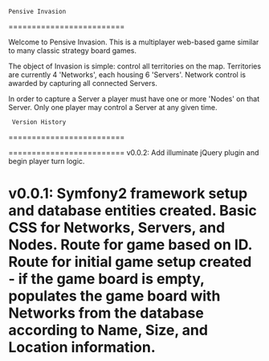    Pensive Invasion
=========================

Welcome to Pensive Invasion. This is a multiplayer web-based game
similar to many classic strategy board games.

The object of Invasion is simple: control all territories on the map.
Territories are currently 4 'Networks', each housing 6 'Servers'.
Network control is awarded by capturing all connected Servers.

In order to capture a Server a player must have one or more 'Nodes' on
that Server. Only one player may control a Server at any given time.

     Version History
=========================

=========================
v0.0.2: Add illuminate jQuery plugin and begin player turn logic.

v0.0.1: Symfony2 framework setup and database entities created. Basic
CSS for Networks, Servers, and Nodes. Route for game based on ID. Route
for initial game setup created - if the game board is empty, populates
the game board with Networks from the database according to Name, Size,
and Location information.
=========================
